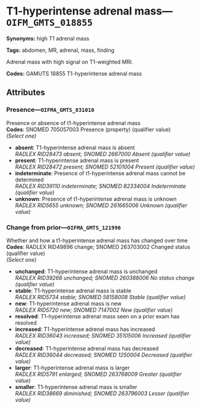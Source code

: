 # T1-hyperintense adrenal mass—`OIFM_GMTS_018855`

**Synonyms:** high T1 adrenal mass

**Tags:** abdomen, MR, adrenal, mass, finding

Adrenal mass with high signal on T1-weighted MRI.

**Codes:** GAMUTS 18855 T1-hyperintense adrenal mass

## Attributes

### Presence—`OIFMA_GMTS_831010`

Presence or absence of t1-hyperintense adrenal mass  
**Codes**: SNOMED 705057003 Presence (property) (qualifier value)  
*(Select one)*

- **absent**: T1-hyperintense adrenal mass is absent  
_RADLEX RID28473 absent; SNOMED 2667000 Absent (qualifier value)_
- **present**: T1-hyperintense adrenal mass is present  
_RADLEX RID28472 present; SNOMED 52101004 Present (qualifier value)_
- **indeterminate**: Presence of t1-hyperintense adrenal mass cannot be determined  
_RADLEX RID39110 indeterminate; SNOMED 82334004 Indeterminate (qualifier value)_
- **unknown**: Presence of t1-hyperintense adrenal mass is unknown  
_RADLEX RID5655 unknown; SNOMED 261665006 Unknown (qualifier value)_

### Change from prior—`OIFMA_GMTS_121996`

Whether and how a t1-hyperintense adrenal mass has changed over time  
**Codes**: RADLEX RID49896 change; SNOMED 263703002 Changed status (qualifier value)  
*(Select one)*

- **unchanged**: T1-hyperintense adrenal mass is unchanged  
_RADLEX RID39268 unchanged; SNOMED 260388006 No status change (qualifier value)_
- **stable**: T1-hyperintense adrenal mass is stable  
_RADLEX RID5734 stable; SNOMED 58158008 Stable (qualifier value)_
- **new**: T1-hyperintense adrenal mass is new  
_RADLEX RID5720 new; SNOMED 7147002 New (qualifier value)_
- **resolved**: T1-hyperintense adrenal mass seen on a prior exam has resolved  
- **increased**: T1-hyperintense adrenal mass has increased  
_RADLEX RID36043 increased; SNOMED 35105006 Increased (qualifier value)_
- **decreased**: T1-hyperintense adrenal mass has decreased  
_RADLEX RID36044 decreased; SNOMED 1250004 Decreased (qualifier value)_
- **larger**: T1-hyperintense adrenal mass is larger  
_RADLEX RID5791 enlarged; SNOMED 263768009 Greater (qualifier value)_
- **smaller**: T1-hyperintense adrenal mass is smaller  
_RADLEX RID38669 diminished; SNOMED 263796003 Lesser (qualifier value)_